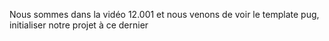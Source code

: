 Nous sommes dans la vidéo 12.001 et nous venons de voir le template pug, initialiser notre projet à ce dernier
